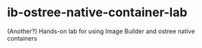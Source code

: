 # ib-ostree-native-container-lab
(Another?) Hands-on lab for using Image Builder and ostree native containers

